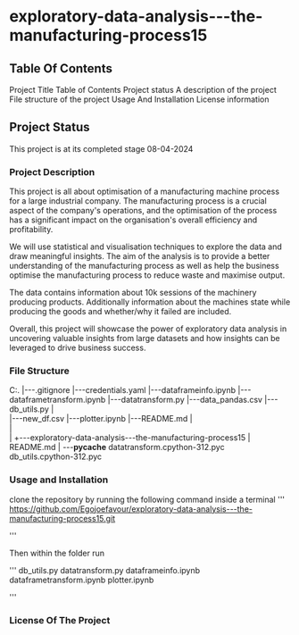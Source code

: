 # exploratory-data-analysis---the-manufacturing-process15

## Table Of Contents
Project Title
Table of Contents
Project status
A description of the project
File structure of the project
Usage And Installation
License information


## Project Status
This project is at its  completed stage 08-04-2024

### Project Description

This project is all about optimisation of a manufacturing machine process for a large industrial company. The manufacturing process is a crucial aspect of the company's operations, and the optimisation of the process has a significant impact on the organisation's overall efficiency and profitability.

We will use statistical and visualisation techniques to explore the data and draw meaningful insights. The aim of the  analysis is to provide a better understanding of the manufacturing process as well as  help the business optimise the manufacturing process to reduce waste and maximise output.

The data contains information about 10k sessions of the machinery producing products. Additionally information about the machines state while producing the goods and whether/why it failed are included.

Overall, this project will showcase the power of exploratory data analysis in uncovering valuable insights from large datasets and how insights can be leveraged to drive business success.

### File Structure
C:.
|---.gitignore
|---credentials.yaml
|---dataframeinfo.ipynb
|---dataframetransform.ipynb
|---datatransform.py
|---data_pandas.csv
|---db_utils.py
|   
|---new_df.csv
|---plotter.ipynb
|---README.md
|   
|   
|
+---exploratory-data-analysis---the-manufacturing-process15
|       README.md
|
\---__pycache__
        datatransform.cpython-312.pyc
        db_utils.cpython-312.pyc

### Usage and Installation
clone the repository by running the following command inside a terminal
'''
https://github.com/Egojoefavour/exploratory-data-analysis---the-manufacturing-process15.git

'''

Then within the folder run

'''
db_utils.py
datatransform.py
dataframeinfo.ipynb
dataframetransform.ipynb
plotter.ipynb

'''

### License Of The Project
